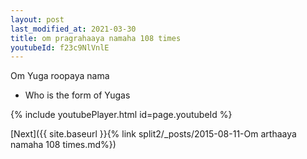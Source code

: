 ```yaml
---
layout: post
last_modified_at: 2021-03-30
title: om pragrahaaya namaha 108 times
youtubeId: f23c9NlVnlE
---
```

 
 
Om Yuga roopaya nama 
 
 -  Who is the form of Yugas 
 
  
 
  
 
 
 
 
 
 


{% include youtubePlayer.html id=page.youtubeId %}
 
[Next]({{ site.baseurl }}{% link  split2/_posts/2015-08-11-Om arthaaya namaha 108 times.md%})
 
